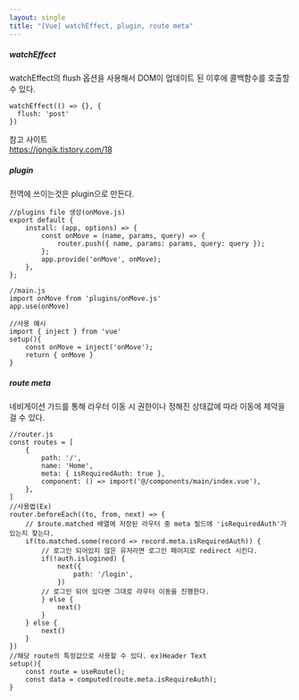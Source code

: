 ```yaml
---
layout: single
title: "[Vue] watchEffect, plugin, route meta"
--- 
```

##### watchEffect    
watchEffect의 flush 옵션을 사용해서 DOM이 업데이트 된 이후에 콜백함수를 호출할 수 있다.       
```
watchEffect(() => {}, {
  flush: 'post'
})
```
참고 사이트   
<https://jongik.tistory.com/18>   
   

   
##### plugin   
전역에 쓰이는것은 plugin으로 만든다.
```
//plugins file 생성(onMove.js)
export default {
    install: (app, options) => {
        const onMove = (name, params, query) => {
            router.push({ name, params: params, query: query });
        };
        app.provide('onMove', onMove);
    },
};

//main.js
import onMove from 'plugins/onMove.js'
app.use(onMove)

//사용 예시
import { inject } from 'vue'
setup(){
    const onMove = inject('onMove');
    return { onMove }
}
```    
   
##### route meta   
네비게이션 가드를 통해 라우터 이동 시 권한이나 정해진 상태값에 따라 이동에 제약을 걸 수 있다.   
```
//router.js
const routes = [
    {
        path: '/',
        name: 'Home',
        meta: { isRequiredAuth: true },
        component: () => import('@/components/main/index.vue'),
    }, 
]
//사용법(Ex)
router.beforeEach((to, from, next) => {
	// $route.matched 배열에 저장된 라우터 중 meta 필드에 'isRequiredAuth'가 있는지 찾는다.
	if(to.matched.some(record => record.meta.isRequiredAuth)) {
    	// 로그인 되어있지 않은 유저라면 로그인 페이지로 redirect 시킨다.
    	if(!auth.islogined) {
        	next({
            	path: '/login',
            })
        // 로그인 되어 있다면 그대로 라우터 이동을 진행한다.
        } else {
        	next()
        }
    } else {
    	next()
    }
})
//해당 route의 특정값으로 사용할 수 있다. ex)Header Text     
setup(){
    const route = useRoute();
    const data = computed(route.meta.isRequireAuth);
}
```
